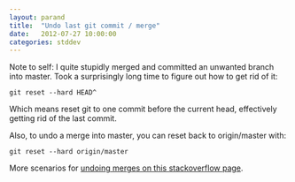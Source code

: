 ```yaml
---
layout: parand
title:  "Undo last git commit / merge"
date:   2012-07-27 10:00:00
categories: stddev
---
```

Note to self: I quite stupidly merged and committed an unwanted branch into master. Took a surprisingly long time to figure out how to get rid of it:
    
    
    git reset --hard HEAD^
    

Which means reset git to one commit before the current head, effectively getting rid of the last commit.

Also, to undo a merge into master, you can reset back to origin/master with:
    
    
    git reset --hard origin/master
    

More scenarios for [undoing merges on this stackoverflow page](/web/20120924004657/http://stackoverflow.com/questions/2389361/git-undo-a-merge).
